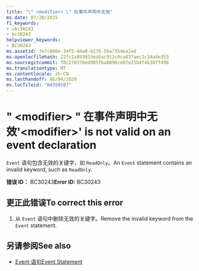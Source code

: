 ```yaml
---
title: "\" <modifier> \" 在事件声明中无效"
ms.date: 07/20/2015
f1_keywords:
- vbc30243
- bc30243
helpviewer_keywords:
- BC30243
ms.assetid: 7e7c886e-34f5-44a0-b278-5ba7354ea2ad
ms.openlocfilehash: 22fc1a893033ea5ac912c0ca037aec1c24a4e353
ms.sourcegitcommit: f8c270376ed905f6a8896ce0fe25b4f4b38ff498
ms.translationtype: MT
ms.contentlocale: zh-CN
ms.lasthandoff: 06/04/2020
ms.locfileid: "84359187"
---
```

# <a name="modifier-is-not-valid-on-an-event-declaration"></a><span data-ttu-id="e8cc1-102">" \<modifier> " 在事件声明中无效</span><span class="sxs-lookup"><span data-stu-id="e8cc1-102">'\<modifier>' is not valid on an event declaration</span></span>
<span data-ttu-id="e8cc1-103">`Event` 语句包含无效的关键字，如 `ReadOnly`。</span><span class="sxs-lookup"><span data-stu-id="e8cc1-103">An `Event` statement contains an invalid keyword, such as `ReadOnly`.</span></span>  
  
 <span data-ttu-id="e8cc1-104">**错误 ID：** BC30243</span><span class="sxs-lookup"><span data-stu-id="e8cc1-104">**Error ID:** BC30243</span></span>  
  
## <a name="to-correct-this-error"></a><span data-ttu-id="e8cc1-105">更正此错误</span><span class="sxs-lookup"><span data-stu-id="e8cc1-105">To correct this error</span></span>  
  
1. <span data-ttu-id="e8cc1-106">从 `Event` 语句中删除无效的关键字。</span><span class="sxs-lookup"><span data-stu-id="e8cc1-106">Remove the invalid keyword from the `Event` statement.</span></span>  
  
## <a name="see-also"></a><span data-ttu-id="e8cc1-107">另请参阅</span><span class="sxs-lookup"><span data-stu-id="e8cc1-107">See also</span></span>

- [<span data-ttu-id="e8cc1-108">Event 语句</span><span class="sxs-lookup"><span data-stu-id="e8cc1-108">Event Statement</span></span>](../language-reference/statements/event-statement.md)
